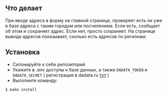 ## Что делает

При вводе адреса в форму на главной странице, проверяет есть ли уже в базе адреса с таким городом или посчелением. Если есть, сообщает об этом и сохраняет адрес. Если нет, просто сохраняет.
На странице вывода адресов показывает, сколько есть адресов по регионам.

## Установка
- Склонируйте к себе репозиторий
- Укажите в .env доступы к базе данных, а также `DADATA_TOKEN` и `DADATA_SECRET` ( регистрация в dadata.ru [тут](https://dadata.ru/) )
- Выполните команду:

```sh
$ make install
```
